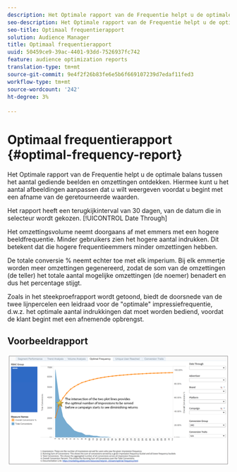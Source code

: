 ```yaml
---
description: Het Optimale rapport van de Frequentie helpt u de optimale balans tussen het aantal gediende beelden en omzettingen ontdekken. Hiermee kunt u het aantal afbeeldingen aanpassen dat u wilt weergeven voordat u begint met een afname van de geretourneerde waarden.
seo-description: Het Optimale rapport van de Frequentie helpt u de optimale balans tussen het aantal gediende beelden en omzettingen ontdekken. Hiermee kunt u het aantal afbeeldingen aanpassen dat u wilt weergeven voordat u begint met een afname van de geretourneerde waarden.
seo-title: Optimaal frequentierapport
solution: Audience Manager
title: Optimaal frequentierapport
uuid: 50459ce9-39ac-4401-93dd-7526937fc742
feature: audience optimization reports
translation-type: tm+mt
source-git-commit: 9e4f2f26b83fe6e5b6f669107239d7edaf11fed3
workflow-type: tm+mt
source-wordcount: '242'
ht-degree: 3%

---
```



# Optimaal frequentierapport {#optimal-frequency-report}

Het Optimale rapport van de Frequentie helpt u de optimale balans tussen het aantal gediende beelden en omzettingen ontdekken. Hiermee kunt u het aantal afbeeldingen aanpassen dat u wilt weergeven voordat u begint met een afname van de geretourneerde waarden.

Het rapport heeft een terugkijkinterval van 30 dagen, van de datum die in selecteur wordt gekozen. [!UICONTROL Date Through]

Het omzettingsvolume neemt doorgaans af met emmers met een hogere beeldfrequentie. Minder gebruikers zien het hogere aantal indrukken. Dit betekent dat die hogere frequentieemmers minder omzettingen hebben.

De totale conversie % neemt echter toe met elk imperium. Bij elk emmertje worden meer omzettingen gegenereerd, zodat de som van de omzettingen (de teller) het totale aantal mogelijke omzettingen (de noemer) benadert en dus het percentage stijgt.

Zoals in het steekproefrapport wordt getoond, biedt de doorsnede van de twee lijnpercelen een leidraad voor de &quot;optimale&quot; impressiefrequentie, d.w.z. het optimale aantal indrukkingen dat moet worden bediend, voordat de klant begint met een afnemende opbrengst.

## Voorbeeldrapport

![optimale frequentie](assets/optimal-frequency2.png)